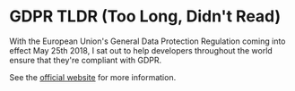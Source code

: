 # GDPR TLDR (Too Long, Didn't Read)

With the European Union's General Data Protection Regulation coming into effect May 25th 2018, I sat out to help developers throughout the world ensure that they're compliant with GDPR.


See the [official website](https://www.eugdpr.org/) for more information.
